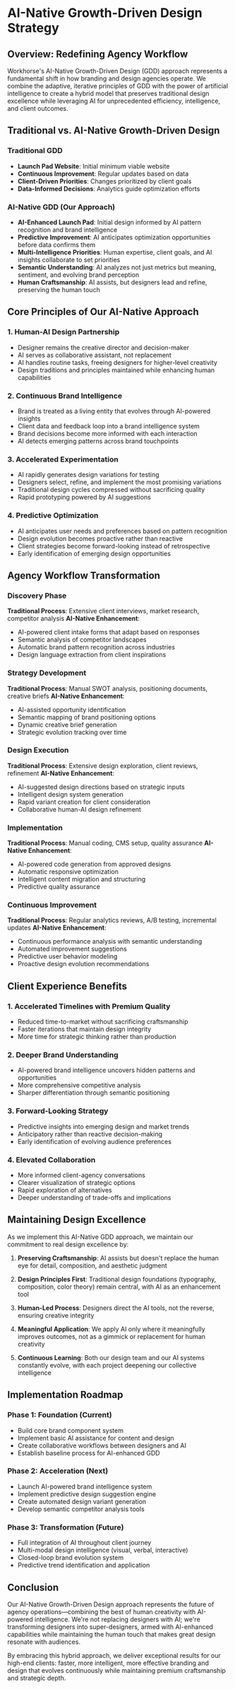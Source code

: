 # AI-Native Growth-Driven Design Strategy

## Overview: Redefining Agency Workflow

Workhorse's AI-Native Growth-Driven Design (GDD) approach represents a fundamental shift in how branding and design agencies operate. We combine the adaptive, iterative principles of GDD with the power of artificial intelligence to create a hybrid model that preserves traditional design excellence while leveraging AI for unprecedented efficiency, intelligence, and client outcomes.

## Traditional vs. AI-Native Growth-Driven Design

### Traditional GDD
- **Launch Pad Website**: Initial minimum viable website
- **Continuous Improvement**: Regular updates based on data
- **Client-Driven Priorities**: Changes prioritized by client goals
- **Data-Informed Decisions**: Analytics guide optimization efforts

### AI-Native GDD (Our Approach)
- **AI-Enhanced Launch Pad**: Initial design informed by AI pattern recognition and brand intelligence
- **Predictive Improvement**: AI anticipates optimization opportunities before data confirms them
- **Multi-Intelligence Priorities**: Human expertise, client goals, and AI insights collaborate to set priorities
- **Semantic Understanding**: AI analyzes not just metrics but meaning, sentiment, and evolving brand perception
- **Human Craftsmanship**: AI assists, but designers lead and refine, preserving the human touch

## Core Principles of Our AI-Native Approach

### 1. Human-AI Design Partnership
- Designer remains the creative director and decision-maker
- AI serves as collaborative assistant, not replacement
- AI handles routine tasks, freeing designers for higher-level creativity
- Design traditions and principles maintained while enhancing human capabilities

### 2. Continuous Brand Intelligence
- Brand is treated as a living entity that evolves through AI-powered insights
- Client data and feedback loop into a brand intelligence system
- Brand decisions become more informed with each interaction
- AI detects emerging patterns across brand touchpoints

### 3. Accelerated Experimentation
- AI rapidly generates design variations for testing
- Designers select, refine, and implement the most promising variations
- Traditional design cycles compressed without sacrificing quality
- Rapid prototyping powered by AI suggestions

### 4. Predictive Optimization
- AI anticipates user needs and preferences based on pattern recognition
- Design evolution becomes proactive rather than reactive
- Client strategies become forward-looking instead of retrospective
- Early identification of emerging design opportunities

## Agency Workflow Transformation

### Discovery Phase
**Traditional Process**: Extensive client interviews, market research, competitor analysis
**AI-Native Enhancement**: 
- AI-powered client intake forms that adapt based on responses
- Semantic analysis of competitor landscapes
- Automatic brand pattern recognition across industries
- Design language extraction from client inspirations

### Strategy Development
**Traditional Process**: Manual SWOT analysis, positioning documents, creative briefs
**AI-Native Enhancement**:
- AI-assisted opportunity identification
- Semantic mapping of brand positioning options
- Dynamic creative brief generation
- Strategic evolution tracking over time

### Design Execution
**Traditional Process**: Extensive design exploration, client reviews, refinement
**AI-Native Enhancement**:
- AI-suggested design directions based on strategic inputs
- Intelligent design system generation
- Rapid variant creation for client consideration
- Collaborative human-AI design refinement

### Implementation
**Traditional Process**: Manual coding, CMS setup, quality assurance
**AI-Native Enhancement**:
- AI-powered code generation from approved designs
- Automatic responsive optimization
- Intelligent content migration and structuring
- Predictive quality assurance

### Continuous Improvement
**Traditional Process**: Regular analytics reviews, A/B testing, incremental updates
**AI-Native Enhancement**:
- Continuous performance analysis with semantic understanding
- Automated improvement suggestions
- Predictive user behavior modeling
- Proactive design evolution recommendations

## Client Experience Benefits

### 1. Accelerated Timelines with Premium Quality
- Reduced time-to-market without sacrificing craftsmanship
- Faster iterations that maintain design integrity
- More time for strategic thinking rather than production

### 2. Deeper Brand Understanding
- AI-powered brand intelligence uncovers hidden patterns and opportunities
- More comprehensive competitive analysis
- Sharper differentiation through semantic positioning

### 3. Forward-Looking Strategy
- Predictive insights into emerging design and market trends
- Anticipatory rather than reactive decision-making
- Early identification of evolving audience preferences

### 4. Elevated Collaboration
- More informed client-agency conversations
- Clearer visualization of strategic options
- Rapid exploration of alternatives
- Deeper understanding of trade-offs and implications

## Maintaining Design Excellence

As we implement this AI-Native GDD approach, we maintain our commitment to real design excellence by:

1. **Preserving Craftsmanship**: AI assists but doesn't replace the human eye for detail, composition, and aesthetic judgment

2. **Design Principles First**: Traditional design foundations (typography, composition, color theory) remain central, with AI as an enhancement tool

3. **Human-Led Process**: Designers direct the AI tools, not the reverse, ensuring creative integrity

4. **Meaningful Application**: We apply AI only where it meaningfully improves outcomes, not as a gimmick or replacement for human creativity

5. **Continuous Learning**: Both our design team and our AI systems constantly evolve, with each project deepening our collective intelligence

## Implementation Roadmap

### Phase 1: Foundation (Current)
- Build core brand component system
- Implement basic AI assistance for content and design
- Create collaborative workflows between designers and AI
- Establish baseline process for AI-enhanced GDD

### Phase 2: Acceleration (Next)
- Launch AI-powered brand intelligence system
- Implement predictive design suggestion engine
- Create automated design variant generation
- Develop semantic competitor analysis tools

### Phase 3: Transformation (Future)
- Full integration of AI throughout client journey
- Multi-modal design intelligence (visual, verbal, interactive)
- Closed-loop brand evolution system
- Predictive trend identification and application

## Conclusion

Our AI-Native Growth-Driven Design approach represents the future of agency operations—combining the best of human creativity with AI-powered intelligence. We're not replacing designers with AI; we're transforming designers into super-designers, armed with AI-enhanced capabilities while maintaining the human touch that makes great design resonate with audiences.

By embracing this hybrid approach, we deliver exceptional results for our high-end clients: faster, more intelligent, more effective branding and design that evolves continuously while maintaining premium craftsmanship and strategic depth. 
